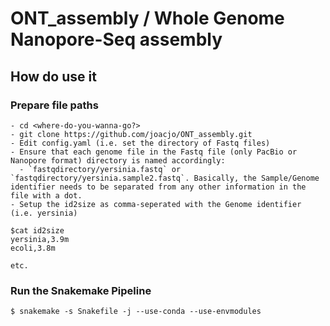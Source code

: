# ONT_assembly / Whole Genome Nanopore-Seq assembly

## How do use it 

### Prepare file paths
```
- cd <where-do-you-wanna-go?>
- git clone https://github.com/joacjo/ONT_assembly.git
- Edit config.yaml (i.e. set the directory of Fastq files)  
- Ensure that each genome file in the Fastq file (only PacBio or Nanopore format) directory is named accordingly:
  - `fastqdirectory/yersinia.fastq` or `fastqdirectory/yersinia.sample2.fastq`. Basically, the Sample/Genome identifier needs to be separated from any other information in the file with a dot. 
- Setup the id2size as comma-seperated with the Genome identifier (i.e. yersinia)
 
$cat id2size
yersinia,3.9m
ecoli,3.8m 

etc. 
```

### Run the Snakemake Pipeline

```
$ snakemake -s Snakefile -j --use-conda --use-envmodules
```
